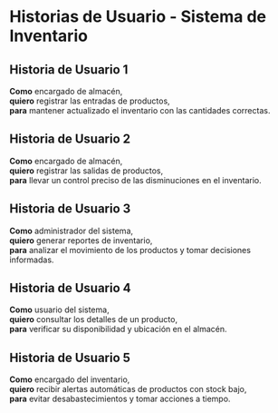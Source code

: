   # Historias de Usuario - Sistema de Inventario

## Historia de Usuario 1
**Como** encargado de almacén,  
**quiero** registrar las entradas de productos,  
**para** mantener actualizado el inventario con las cantidades correctas.



## Historia de Usuario 2
**Como** encargado de almacén,  
**quiero** registrar las salidas de productos,  
**para** llevar un control preciso de las disminuciones en el inventario.



## Historia de Usuario 3
**Como** administrador del sistema,  
**quiero** generar reportes de inventario,  
**para** analizar el movimiento de los productos y tomar decisiones informadas.



## Historia de Usuario 4
**Como** usuario del sistema,  
**quiero** consultar los detalles de un producto,  
**para** verificar su disponibilidad y ubicación en el almacén.



## Historia de Usuario 5
**Como** encargado del inventario,  
**quiero** recibir alertas automáticas de productos con stock bajo,  
**para** evitar desabastecimientos y tomar acciones a tiempo.

